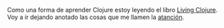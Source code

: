 <html><body><p>Como una forma de aprender Clojure estoy leyendo el libro <a href="https://www.goodreads.com/book/show/24701168-living-clojure" target="_blank">Living Clojure</a>. Voy a ir dejando anotado las cosas que me llamen la <a href="screensaverninja://addsite/http://www.google.com" target="_blank">atanción</a>.</p></body></html>